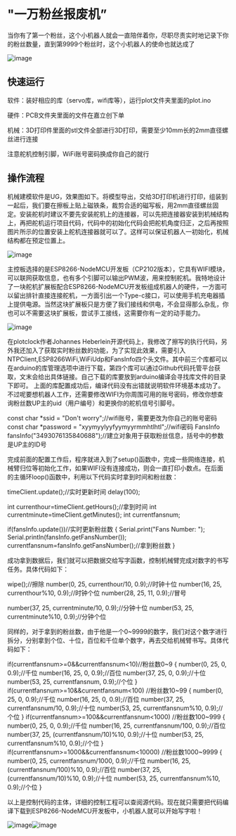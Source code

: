# "一万粉丝报废机”

当你有了第一个粉丝，这个小机器人就会一直陪伴着你，尽职尽责实时地记录下你的粉丝数量，直到第9999个粉丝时，这个小机器人的使命也就达成了

![image](https://user-images.githubusercontent.com/117577770/205493746-b3a793ef-a377-4f4f-bf1c-33f298c926f3.png)


## 快速运行

软件：装好相应的库（servo库，wifi库等），运行plot文件夹里面的plot.ino

硬件：PCB文件夹里面的文件在嘉立创下单

机械：3D打印件里面的stl文件全部进行3D打印，需要至少10mm长的2mm直径螺丝进行连接

注意舵机控制引脚，WiFi账号密码换成你自己的就行

## 操作流程
  机械建模软件是UG，效果图如下。将模型导出，交给3D打印机进行打印，组装到一起后，我们要在擦板上贴上磁铁条，裁剪合适的磁写板，用2mm直径螺丝固定。安装舵机时建议不要先安装舵机上的连接器，可以先把连接器安装到机械结构上，再把舵机运行项目代码，代码中的初始化代码会把舵机角度归正，之后再按照图片所示的位置安装上舵机连接器就可以了。这样可以保证机器人一初始化，机械结构都在预定位置上。

![image](https://user-images.githubusercontent.com/117577770/205493961-42d7d43e-5513-4437-baaa-a94a9a9684e0.png)

  主控板选择的是ESP8266-NodeMCU开发板（CP2102版本），它具有WIFI模块，可以联网获取信息，也有多个引脚可以输出PWM波，用来控制舵机。我特地设计了一块舵机扩展板配合ESP8266-NodeMCU开发板组成机器人的硬件，一方面可以留出排针直接连接舵机，一方面引出一个Type-c接口，可以使用手机充电器插上提供电源。当然这块扩展板只是方便了我们接线和供电，不会显得那么杂乱，你也可以不需要这块扩展板，尝试手工接线，这需要你有一定的动手能力。

![image](https://user-images.githubusercontent.com/117577770/205493988-78c11fc3-1810-4de9-8178-357ef7404348.png)

  在plotclock作者Johannes Heberlein开源代码上，我修改了擦写的执行代码，另外我还加入了获取实时粉丝数的功能，为了实现此效果，需要引入NTPClient,ESP8266WiFi,WiFiUdp和FansInfo四个头文件。其中前三个库都可以在arduino的库管理选项中进行下载，第四个库可以通过Github代码托管平台获取，文末会给出具体链接。自己下载的库要放到arduino编译会寻找库文件的目录下即可。
  上面的库配置成功后，编译代码没有出错就说明软件环境基本成功了。不过呢要想机器人工作，还需要修改WIFI为你周围可用的账号密码，修改你想查询粉丝数UP主的uid（用户编号）和更换你的舵机信号引脚号。
  

const char *ssid     = "Don't worry";//wifi账号，需要更改为你自己的账号密码
const char *password = "xyymyylyyfyymyyrmmhtlhtl";//wifi密码 
FansInfo fansInfo("3493076135840688");//建立对象用于获取粉丝信息，括号中的参数是UP主的ID号


  完成前面的配置工作后，程序就进入到了setup()函数中，完成一些网络连接，机械臂归位等初始化工作，如果WIFI没有连接成功，则会一直打印小数点。在后面的主循环loop()函数中，利用以下代码实时拿到时间和粉丝数：

timeClient.update();//实时更新时间
  delay(100);
  
  int currenthour=timeClient.getHours();//拿到时间
  int currentminute=timeClient.getMinutes();
  int currentfansnum;
  
if(fansInfo.update())//实时更新粉丝数
 {
  Serial.print("Fans Number: ");
  Serial.println(fansInfo.getFansNumber());
  currentfansnum=fansInfo.getFansNumber();//拿到粉丝数
  }

成功拿到数据后，我们就可以把数据交给写字函数，控制机械臂完成对数字的书写任务。具体代码如下：

   wipe();//擦除
   number(0, 25, currenthour/10, 0.9);//时钟十位
   number(16, 25, currenthour%10, 0.9);//时钟个位
   number(28, 25, 11, 0.9);//冒号

   number(37, 25, currentminute/10, 0.9);//分钟十位
   number(53, 25, currentminute%10, 0.9);//分钟个位

同样的，对于拿到的粉丝数，由于他是一个0~9999的数字，我们对这个数字进行拆分，分别拿到个位、十位，百位和千位单个数字，再去交给机械臂书写。具体代码如下：

if(currentfansnum>=0&&currentfansnum<10)//粉丝数0~9
        {
          number(0, 25, 0, 0.9);//千位
          number(16, 25, 0, 0.9);//百位
          number(37, 25, 0, 0.9);//十位
          number(53, 25, currentfansnum, 0.9);//个位
        }
      if(currentfansnum>=10&&currentfansnum<100) //粉丝数10~99
        {
          number(0, 25, 0, 0.9);//千位
          number(16, 25, 0, 0.9);//百位
          number(37, 25, currentfansnum/10, 0.9);//十位
          number(53, 25, currentfansnum%10, 0.9);//个位
        }
      if(currentfansnum>=100&&currentfansnum<1000) //粉丝数100~999
        {
          number(0, 25, 0, 0.9);//千位
          number(16, 25, currentfansnum/100, 0.9);//百位
          number(37, 25, (currentfansnum/10)%10, 0.9);//十位
          number(53, 25, currentfansnum%10, 0.9);//个位
        }
      if(currentfansnum>=1000&&currentfansnum<10000) //粉丝数1000~9999
        {
          number(0, 25, currentfansnum/1000, 0.9);//千位
          number(16, 25, (currentfansnum/100)%10, 0.9);//百位
          number(37, 25, (currentfansnum/10)%10, 0.9);//十位
          number(53, 25, currentfansnum%10, 0.9);//个位
        }

以上是控制代码的主体，详细的控制工程可以查阅源代码。现在就只需要把代码编译下载到ESP8266-NodeMCU开发板中，小机器人就可以开始写字啦！

![image](https://user-images.githubusercontent.com/117577770/205494104-4aa9c9f5-ca2b-46cb-ae43-cb7d2bd54fce.png)![image](https://user-images.githubusercontent.com/117577770/205494114-7a3e8e08-d7be-47ca-b80c-788be91d8e22.png)



